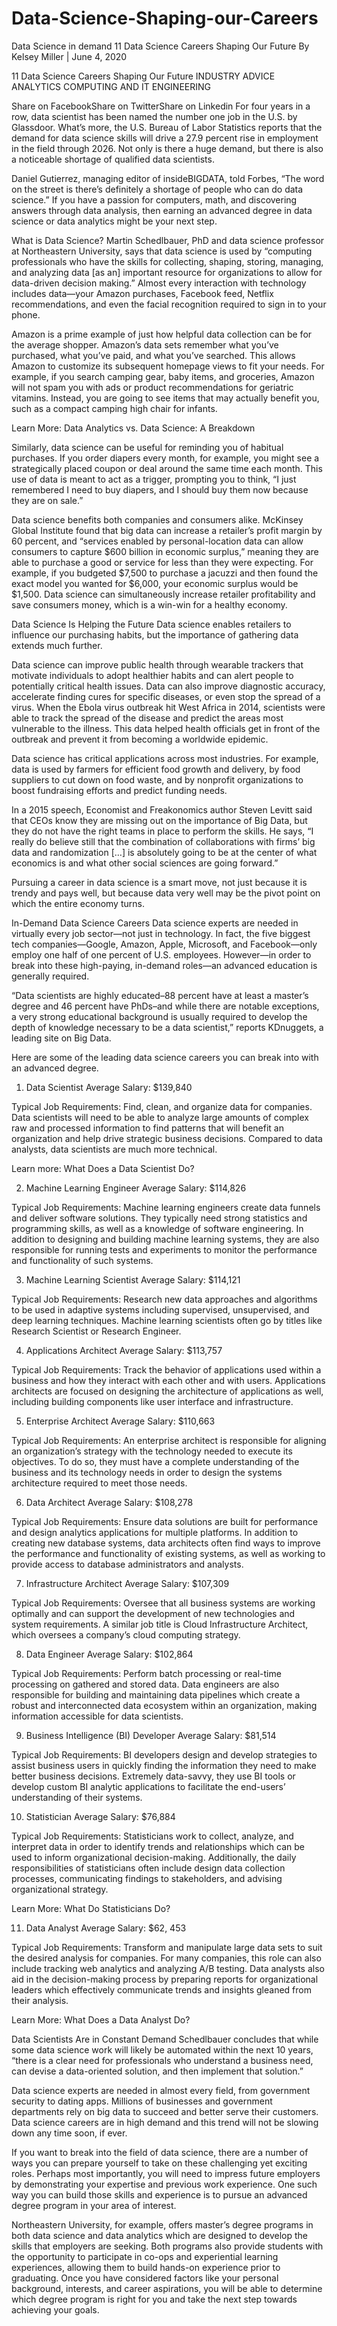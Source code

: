 # Data-Science-Shaping-our-Careers
Data Science in demand
11 Data Science Careers Shaping Our Future
By Kelsey Miller  |  June 4, 2020
 
11 Data Science Careers Shaping Our Future
INDUSTRY ADVICE ANALYTICS COMPUTING AND IT ENGINEERING

Share on FacebookShare on TwitterShare on Linkedin
For four years in a row, data scientist has been named the number one job in the U.S. by Glassdoor. What’s more, the U.S. Bureau of Labor Statistics reports that the demand for data science skills will drive a 27.9 percent rise in employment in the field through 2026. Not only is there a huge demand, but there is also a noticeable shortage of qualified data scientists.

Daniel Gutierrez, managing editor of insideBIGDATA, told Forbes, “The word on the street is there’s definitely a shortage of people who can do data science.” If you have a passion for computers, math, and discovering answers through data analysis, then earning an advanced degree in data science or data analytics might be your next step.

What is Data Science?
Martin Schedlbauer, PhD and data science professor at Northeastern University, says that data science is used by “computing professionals who have the skills for collecting, shaping, storing, managing, and analyzing data [as an] important resource for organizations to allow for data-driven decision making.” Almost every interaction with technology includes data—your Amazon purchases, Facebook feed, Netflix recommendations, and even the facial recognition required to sign in to your phone.

Amazon is a prime example of just how helpful data collection can be for the average shopper. Amazon’s data sets remember what you’ve purchased, what you’ve paid, and what you’ve searched. This allows Amazon to customize its subsequent homepage views to fit your needs. For example, if you search camping gear, baby items, and groceries, Amazon will not spam you with ads or product recommendations for geriatric vitamins. Instead, you are going to see items that may actually benefit you, such as a compact camping high chair for infants.

Learn More: Data Analytics vs. Data Science: A Breakdown

Similarly, data science can be useful for reminding you of habitual purchases. If you order diapers every month, for example, you might see a strategically placed coupon or deal around the same time each month. This use of data is meant to act as a trigger, prompting you to think, “I just remembered I need to buy diapers, and I should buy them now because they are on sale.”

Data science benefits both companies and consumers alike. McKinsey Global Institute found that big data can increase a retailer’s profit margin by 60 percent, and “services enabled by personal-location data can allow consumers to capture $600 billion in economic surplus,” meaning they are able to purchase a good or service for less than they were expecting. For example, if you budgeted $7,500 to purchase a jacuzzi and then found the exact model you wanted for $6,000, your economic surplus would be $1,500. Data science can simultaneously increase retailer profitability and save consumers money, which is a win-win for a healthy economy.

Data Science Is Helping the Future
Data science enables retailers to influence our purchasing habits, but the importance of gathering data extends much further.

Data science can improve public health through wearable trackers that motivate individuals to adopt healthier habits and can alert people to potentially critical health issues. Data can also improve diagnostic accuracy, accelerate finding cures for specific diseases, or even stop the spread of a virus. When the Ebola virus outbreak hit West Africa in 2014, scientists were able to track the spread of the disease and predict the areas most vulnerable to the illness. This data helped health officials get in front of the outbreak and prevent it from becoming a worldwide epidemic.

Data science has critical applications across most industries. For example, data is used by farmers for efficient food growth and delivery, by food suppliers to cut down on food waste, and by nonprofit organizations to boost fundraising efforts and predict funding needs.

In a 2015 speech, Economist and Freakonomics author Steven Levitt said that CEOs know they are missing out on the importance of Big Data, but they do not have the right teams in place to perform the skills. He says, “I really do believe still that the combination of collaborations with firms’ big data and randomization […] is absolutely going to be at the center of what economics is and what other social sciences are going forward.”

Pursuing a career in data science is a smart move, not just because it is trendy and pays well, but because data very well may be the pivot point on which the entire economy turns.

In-Demand Data Science Careers
Data science experts are needed in virtually every job sector—not just in technology. In fact, the five biggest tech companies—Google, Amazon, Apple, Microsoft, and Facebook—only employ one half of one percent of U.S. employees. However—in order to break into these high-paying, in-demand roles—an advanced education is generally required.

“Data scientists are highly educated–88 percent have at least a master’s degree and 46 percent have PhDs–and while there are notable exceptions, a very strong educational background is usually required to develop the depth of knowledge necessary to be a data scientist,” reports KDnuggets, a leading site on Big Data.

Here are some of the leading data science careers you can break into with an advanced degree.

1. Data Scientist
Average Salary: $139,840

Typical Job Requirements: Find, clean, and organize data for companies. Data scientists will need to be able to analyze large amounts of complex raw and processed information to find patterns that will benefit an organization and help drive strategic business decisions. Compared to data analysts, data scientists are much more technical.

Learn more: What Does a Data Scientist Do?

2. Machine Learning Engineer
Average Salary: $114,826

Typical Job Requirements: Machine learning engineers create data funnels and deliver software solutions. They typically need strong statistics and programming skills, as well as a knowledge of software engineering. In addition to designing and building machine learning systems, they are also responsible for running tests and experiments to monitor the performance and functionality of such systems.

3. Machine Learning Scientist
Average Salary: $114,121

Typical Job Requirements: Research new data approaches and algorithms to be used in adaptive systems including supervised, unsupervised, and deep learning techniques. Machine learning scientists often go by titles like Research Scientist or Research Engineer.

4. Applications Architect
Average Salary: $113,757

Typical Job Requirements: Track the behavior of applications used within a business and how they interact with each other and with users. Applications architects are focused on designing the architecture of applications as well, including building components like user interface and infrastructure.

5. Enterprise Architect
Average Salary: $110,663

Typical Job Requirements: An enterprise architect is responsible for aligning an organization’s strategy with the technology needed to execute its objectives. To do so, they must have a complete understanding of the business and its technology needs in order to design the systems architecture required to meet those needs.

6. Data Architect
Average Salary: $108,278

Typical Job Requirements: Ensure data solutions are built for performance and design analytics applications for multiple platforms. In addition to creating new database systems, data architects often find ways to improve the performance and functionality of existing systems, as well as working to provide access to database administrators and analysts.

7. Infrastructure Architect
Average Salary: $107,309

Typical Job Requirements: Oversee that all business systems are working optimally and can support the development of new technologies and system requirements. A similar job title is Cloud Infrastructure Architect, which oversees a company’s cloud computing strategy.

8. Data Engineer
Average Salary: $102,864

Typical Job Requirements: Perform batch processing or real-time processing on gathered and stored data. Data engineers are also responsible for building and maintaining data pipelines which create a robust and interconnected data ecosystem within an organization, making information accessible for data scientists.

9. Business Intelligence (BI) Developer
Average Salary: $81,514

Typical Job Requirements: BI developers design and develop strategies to assist business users in quickly finding the information they need to make better business decisions. Extremely data-savvy, they use BI tools or develop custom BI analytic applications to facilitate the end-users’ understanding of their systems.

10. Statistician
Average Salary: $76,884

Typical Job Requirements: Statisticians work to collect, analyze, and interpret data in order to identify trends and relationships which can be used to inform organizational decision-making. Additionally, the daily responsibilities of statisticians often include design data collection processes, communicating findings to stakeholders, and advising organizational strategy.

Learn More: What Do Statisticians Do?

11. Data Analyst
Average Salary: $62, 453

Typical Job Requirements: Transform and manipulate large data sets to suit the desired analysis for companies. For many companies, this role can also include tracking web analytics and analyzing A/B testing. Data analysts also aid in the decision-making process by preparing reports for organizational leaders which effectively communicate trends and insights gleaned from their analysis.

Learn More: What Does a Data Analyst Do?

Data Scientists Are in Constant Demand
Schedlbauer concludes that while some data science work will likely be automated within the next 10 years, “there is a clear need for professionals who understand a business need, can devise a data-oriented solution, and then implement that solution.”

Data science experts are needed in almost every field, from government security to dating apps. Millions of businesses and government departments rely on big data to succeed and better serve their customers. Data science careers are in high demand and this trend will not be slowing down any time soon, if ever.

If you want to break into the field of data science, there are a number of ways you can prepare yourself to take on these challenging yet exciting roles. Perhaps most importantly, you will need to impress future employers by demonstrating your expertise and previous work experience. One such way you can build those skills and experience is to pursue an advanced degree program in your area of interest.

Northeastern University, for example, offers master’s degree programs in both data science and data analytics which are designed to develop the skills that employers are seeking. Both programs also provide students with the opportunity to participate in co-ops and experiential learning experiences, allowing them to build hands-on experience prior to graduating. Once you have considered factors like your personal background, interests, and career aspirations, you will be able to determine which degree program is right for you and take the next step towards achieving your goals.
